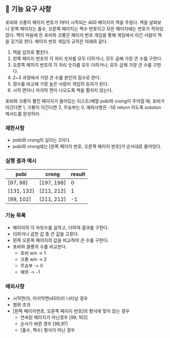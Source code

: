 ## 🚀 기능 요구 사항

포비와 크롱이 페이지 번호가 1부터 시작되는 400 페이지의 책을 주웠다. 책을 살펴보니 왼쪽 페이지는 홀수, 오른쪽 페이지는 짝수 번호이고 모든 페이지에는 번호가 적혀있었다. 책이 마음에 든 포비와 크롱은 페이지 번호 게임을 통해 게임에서 이긴 사람이 책을 갖기로 한다. 페이지 번호 게임의 규칙은 아래와 같다.

1. 책을 임의로 펼친다.
2. 왼쪽 페이지 번호의 각 자리 숫자를 모두 더하거나, 모두 곱해 가장 큰 수를 구한다.
3. 오른쪽 페이지 번호의 각 자리 숫자를 모두 더하거나, 모두 곱해 가장 큰 수를 구한다.
4. 2~3 과정에서 가장 큰 수를 본인의 점수로 한다.
5. 점수를 비교해 가장 높은 사람이 게임의 승자가 된다.
6. 시작 면이나 마지막 면이 나오도록 책을 펼치지 않는다.

포비와 크롱이 펼친 페이지가 들어있는 리스트/배열 pobi와 crong이 주어질 때, 포비가 이긴다면 1, 크롱이 이긴다면 2, 무승부는 0, 예외사항은 -1로 return 하도록 solution 메서드를 완성하라.

### 제한사항

- pobi와 crong의 길이는 2이다.
- pobi와 crong에는 [왼쪽 페이지 번호, 오른쪽 페이지 번호]가 순서대로 들어있다.

### 실행 결과 예시

| pobi | crong | result |
| --- | --- | --- |
| [97, 98] | [197, 198] | 0 |
| [131, 132] | [211, 212] | 1 |
| [99, 102] | [211, 212] | -1 |
 
### 기능 목록

- 페이지의 각 자릿수를 곱하고, 더하여 결과를 구한다.
- 더하거나 곱한 값 중 큰 값을 고른다.
- 왼쪽 오른쪽 페이지의 값을 비교하여 큰 수를 구한다.
- 포비와 클롱의 수를 비교한다.
  - 포비 win -> 1
  - 크롱 win -> 2
  - 무승부 -> 0
  - 예외 -> -1

### 예외사항
- 시작면(1), 마지막면(400)이 나타날 경우
- 범위 초과
- [왼쪽 페이지번호, 오른쪽 페이지 번호]의 형식에 맞지 않는 경우
  - 연속된 페이지가 아닌경우 [99, 102]
  - 순서가 바뀐 경우 [98,97]
  - [홀수, 짝수] 형식이 아닌 경우
